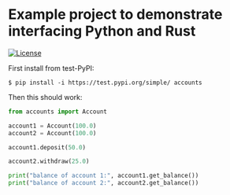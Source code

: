 # Example project to demonstrate interfacing Python and Rust

[![License](https://img.shields.io/badge/license-%20MPL--v2.0-blue.svg)](LICENSE)

First install from test-PyPI:
```
$ pip install -i https://test.pypi.org/simple/ accounts
```

Then this should work:
```python
from accounts import Account

account1 = Account(100.0)
account2 = Account(100.0)

account1.deposit(50.0)

account2.withdraw(25.0)

print("balance of account 1:", account1.get_balance())
print("balance of account 2:", account2.get_balance())
```
